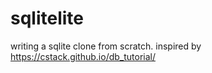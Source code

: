 # sqlitelite

writing a sqlite clone from scratch.
inspired by https://cstack.github.io/db_tutorial/
